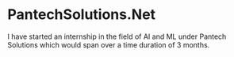# PantechSolutions.Net
I have started an internship in the field of AI and ML under Pantech Solutions which would span over a time duration of 3 months.

